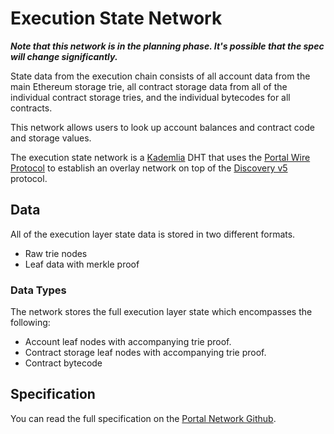 # Execution State Network

***Note that this network is in the planning phase. It's possible that the spec will change significantly.***

State data from the execution chain consists of all account data from the main Ethereum storage trie, all contract storage data from all of the individual contract storage tries, and the individual bytecodes for all contracts.

This network allows users to look up account balances and contract code and storage values.

The execution state network is a [Kademlia](../kademlia.mdx) DHT that uses the [Portal Wire Protocol](./portal-wire-protocol.md) to establish an overlay network on top of the [Discovery v5](../discovery.mdx) protocol.


## Data

All of the execution layer state data is stored in two different formats.

- Raw trie nodes
- Leaf data with merkle proof

### Data Types

The network stores the full execution layer state which encompasses the following:

- Account leaf nodes with accompanying trie proof.
- Contract storage leaf nodes with accompanying trie proof.
- Contract bytecode


## Specification

You can read the full specification on the [Portal Network Github](https://github.com/ethereum/portal-network-specs/blob/master/state-network.md).
